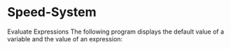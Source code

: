 # Speed-System
Evaluate Expressions The following program displays the default
value of a variable and the value of an expression:

